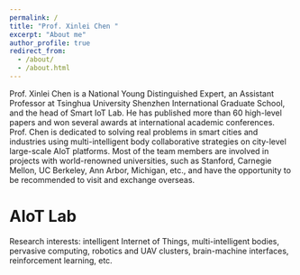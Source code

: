 ```yaml
---
permalink: /
title: "Prof. Xinlei Chen "
excerpt: "About me"
author_profile: true
redirect_from: 
  - /about/
  - /about.html
---
```


Prof. Xinlei Chen is a National Young Distinguished Expert, an Assistant Professor at Tsinghua University Shenzhen International Graduate School, and the head of Smart IoT Lab. He has published more than 60 high-level papers and won several awards at international academic conferences. Prof. Chen is dedicated to solving real problems in smart cities and industries using multi-intelligent body collaborative strategies on city-level large-scale AIoT platforms. Most of the team members are involved in projects with world-renowned universities, such as Stanford, Carnegie Mellon, UC Berkeley, Ann Arbor, Michigan, etc., and have the opportunity to be recommended to visit and exchange overseas.

AIoT Lab
======
Research interests: intelligent Internet of Things, multi-intelligent bodies, pervasive computing, robotics and UAV clusters, brain-machine interfaces, reinforcement learning, etc.

